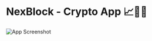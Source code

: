 # NexBlock - Crypto App 📈🚀🌐
![App Screenshot](https://github.com/shalenMathew/MovieFlix_App/blob/master/images/MoviFlix%20Banner%202.png)
